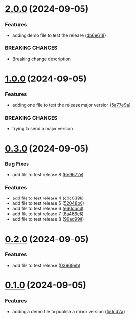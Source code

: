 # [2.0.0](https://github.com/hijuliancode/test-eleavation-package/compare/v1.0.0...v2.0.0) (2024-09-05)


### Features

* adding demo file to test the release ([db6e618](https://github.com/hijuliancode/test-eleavation-package/commit/db6e618e9a95937ab03f9c5d595b61ce2fdb70fc))


### BREAKING CHANGES

* Breaking change description

# [1.0.0](https://github.com/hijuliancode/test-eleavation-package/compare/v0.3.0...v1.0.0) (2024-09-05)


### Features

* adding one file to test the release major version ([5a77e9a](https://github.com/hijuliancode/test-eleavation-package/commit/5a77e9ab4173efbfc5dc03c762acbf0b484e10bf))


### BREAKING CHANGES

* trying to send a major version

# [0.3.0](https://github.com/hijuliancode/test-eleavation-package/compare/v0.2.0...v0.3.0) (2024-09-05)


### Bug Fixes

* add file to test release 8 ([6e9672e](https://github.com/hijuliancode/test-eleavation-package/commit/6e9672efbba5abaf059fd59935aab6931b99bd87))


### Features

* add file to test release 4 ([c0c038b](https://github.com/hijuliancode/test-eleavation-package/commit/c0c038b12cda492283d58adc06683d78770f83ca))
* add file to test release 5 ([52048b0](https://github.com/hijuliancode/test-eleavation-package/commit/52048b0fceb1e2f2a7ab64ba6ee5d485e012748e))
* add file to test release 6 ([e60cbcd](https://github.com/hijuliancode/test-eleavation-package/commit/e60cbcd579b0c5fdd8767b722ffcddfe2f28fe5a))
* add file to test release 7 ([6a466e8](https://github.com/hijuliancode/test-eleavation-package/commit/6a466e8fb209d523bae7311c97b48d334fa17656))
* add file to test release 8 ([99ad998](https://github.com/hijuliancode/test-eleavation-package/commit/99ad9983eaca75237992be149cdb356e07652599))

# [0.2.0](https://github.com/hijuliancode/test-eleavation-package/compare/v0.1.0...v0.2.0) (2024-09-05)


### Features

* add file to test release ([03969eb](https://github.com/hijuliancode/test-eleavation-package/commit/03969eba273ca6ba138905d5727b1d1aadbd1c93))

# [0.1.0](https://github.com/hijuliancode/test-eleavation-package/compare/v0.0.0...v0.1.0) (2024-09-05)


### Features

* adding a demo file to publish a minor version ([fb0cd2a](https://github.com/hijuliancode/test-eleavation-package/commit/fb0cd2a564bb5da6a302fcd8a7e51f05b7caade1))
